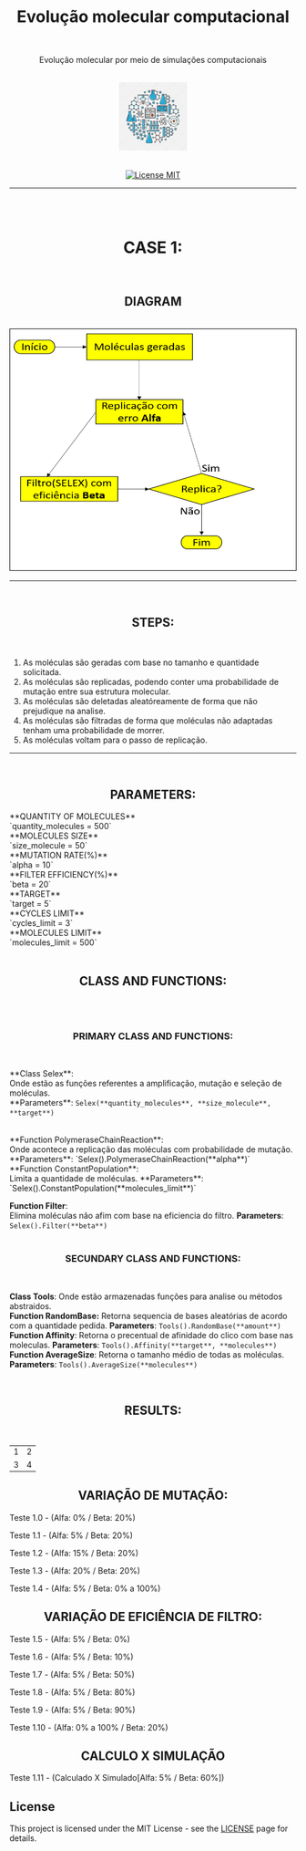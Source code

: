 <h1 align="center">Evolução molecular computacional</h1>
<br>
<p align="center">Evolução molecular por meio de simulações computacionais</p>
<br>
<div align="center">
  <img src="./assets/image/biotechnology1.jpg" alt="BioTech" width="120">
</div>
<br>

<p align="center">
  <a href="https://opensource.org/licenses/MIT">
    <img src="https://img.shields.io/badge/License-MIT-blue.svg" alt="License MIT">
  </a>
</p>
<hr size="5"/>
<br>
<br>

<h1 align="center">CASE 1:</h1>
<br>

<h2 align="center">DIAGRAM</h2>
<br>

<div align="center">
  <img src="./assets/image/diagram.png" alt="BioTech" height="425" width="660">
</div>

<hr size="5"/>


<br>
  <h2 align="center">STEPS:</h2>
<br>

 1. As moléculas são geradas com base no tamanho e quantidade solicitada.
 2. As moléculas são replicadas, podendo conter uma probabilidade de mutação entre sua estrutura molecular.
 3. As moléculas são deletadas aleatóreamente de forma que não prejudique na analise.
 4. As moléculas são filtradas de forma que moléculas não adaptadas tenham uma probabilidade de morrer.
 5. As moléculas voltam para o passo de replicação.
<hr size="5"/>
<br>


<h2 align="center">PARAMETERS:</h2>
**QUANTITY OF MOLECULES**<br>
`quantity_molecules = 500`
<br>
**MOLECULES SIZE**<br>
`size_molecule = 50`
<br>
**MUTATION RATE(%)**<br>
`alpha = 10`
<br>
**FILTER EFFICIENCY(%)**<br>
`beta = 20`
<br>
**TARGET**<br>
`target = 5`
<br>
**CYCLES LIMIT**<br>
`cycles_limit = 3`
<br>
**MOLECULES LIMIT**<br>
`molecules_limit = 500`
<br>

<br>
  <h2 align="center">CLASS AND FUNCTIONS:</h2>
<br>
<br>
  <h3 align="center">PRIMARY CLASS AND FUNCTIONS:</h3>
<br>

<p>
**Class Selex**: <br>
Onde estão as funções referentes a amplificação, mutação e seleção de moléculas.<br>
**Parameters**: <code>Selex(**quantity_molecules**, **size_molecule**, **target**)</code>
</p>
<br>
**Function PolymeraseChainReaction**:<br>
Onde acontece a replicação das moléculas com probabilidade de mutação.
**Parameters**: `Selex().PolymeraseChainReaction(**alpha**)`
<br>
**Function ConstantPopulation**:<br>
Limita a quantidade de moléculas.
**Parameters**: `Selex().ConstantPopulation(**molecules_limit**)`

**Function Filter**:<br>
Elimina moléculas não afim com base na eficiencia do filtro.
**Parameters**: `Selex().Filter(**beta**)`
<br>
<br>
  <h3 align="center">SECUNDARY CLASS AND FUNCTIONS:</h3>
<br>

**Class Tools**:
Onde estão armazenadas funções para analise ou métodos abstraidos.
<br>
**Function RandomBase:**
Retorna sequencia de bases aleatórias de acordo com a quantidade pedida.
**Parameters**: `Tools().RandomBase(**amount**)`
<br> 
**Function Affinity**:
Retorna o precentual de afinidade do clico com base nas moleculas.
**Parameters**: `Tools().Affinity(**target**, **molecules**)`
<br>
**Function AverageSize**:
Retorna o tamanho médio de todas as moléculas.
**Parameters**: `Tools().AverageSize(**molecules**)`
<br>

<br>
  <h2 align="center">RESULTS:</h2>
<br>

<table>
  <tr>
    <td>1</td>
    <td>2</td>
  </tr>
  <tr>
    <td>3</td>
    <td>4</td>
  </tr>
</table>

<h2 align="center">VARIAÇÃO DE MUTAÇÃO:</h2>

Teste 1.0 - (Alfa: 0% / Beta: 20%)

Teste 1.1 - (Alfa: 5% / Beta: 20%)

Teste 1.2 - (Alfa: 15% / Beta: 20%)

Teste 1.3 - (Alfa: 20% / Beta: 20%)

Teste 1.4 - (Alfa: 5% / Beta: 0% a 100%)

<h2 align="center">VARIAÇÃO DE EFICIÊNCIA DE FILTRO:</h2>

Teste 1.5 - (Alfa: 5% / Beta: 0%)

Teste 1.6 - (Alfa: 5% / Beta: 10%)

Teste 1.7 - (Alfa: 5% / Beta: 50%)

Teste 1.8 - (Alfa: 5% / Beta: 80%)

Teste 1.9 - (Alfa: 5% / Beta: 90%)

Teste 1.10 - (Alfa: 0% a 100% / Beta: 20%)


<h2 align="center">CALCULO X SIMULAÇÃO</h2>

Teste 1.11 - (Calculado X Simulado[Alfa: 5% / Beta: 60%])




## License

This project is licensed under the MIT License - see the [LICENSE](https://opensource.org/licenses/MIT) page for details.


